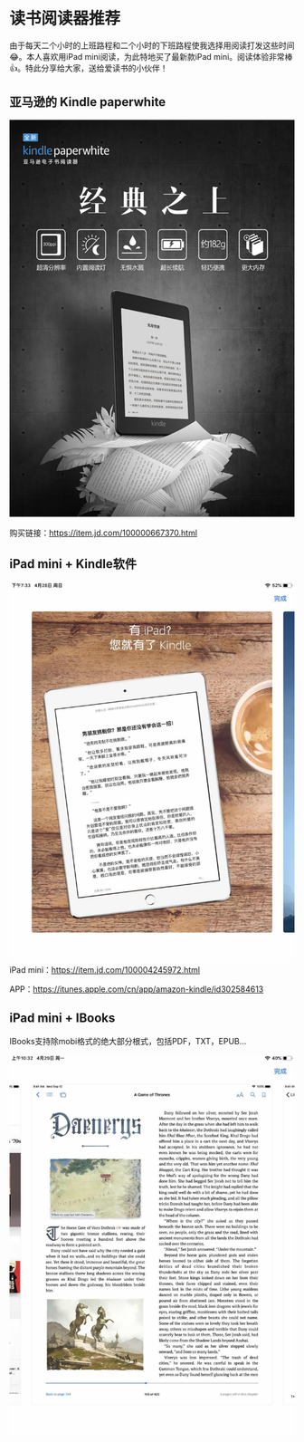 # 读书阅读器推荐
由于每天二个小时的上班路程和二个小时的下班路程使我选择用阅读打发这些时间😂。本人喜欢用iPad mini阅读，为此特地买了最新款iPad mini。阅读体验非常棒👍。特此分享给大家，送给爱读书的小伙伴！

## 亚马逊的 Kindle paperwhite
![Kindle paperwhite](imgs/kindle-paperwhite.png)

购买链接：https://item.jd.com/100000667370.html

## iPad mini + Kindle软件
![iPad mini + Kindle APP](imgs/kindle-ipad.jpg)
iPad mini：https://item.jd.com/100004245972.html

APP：https://itunes.apple.com/cn/app/amazon-kindle/id302584613

## iPad mini + IBooks
IBooks支持除mobi格式的绝大部分根式，包括PDF，TXT，EPUB...

![iPad mini + IBooks](imgs/ipad-ibooks.jpg)